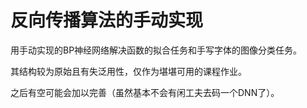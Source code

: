 # 反向传播算法的手动实现

用手动实现的BP神经网络解决函数的拟合任务和手写字体的图像分类任务。

其结构较为原始且有失泛用性，仅作为堪堪可用的课程作业。

之后有空可能会加以完善（虽然基本不会有闲工夫去码一个DNN了）。
